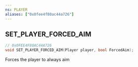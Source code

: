 ```yaml
---
ns: PLAYER
aliases: ["0x0fee4f80ac44a726"]
---
```

## SET_PLAYER_FORCED_AIM

```c
// 0x0FEE4F80AC44A726
void SET_PLAYER_FORCED_AIM(Player player, bool ForcedAim);
```

Forces the player to always aim

